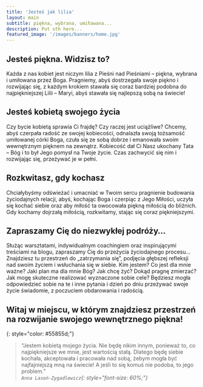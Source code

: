 ```yaml
---
title: 'Jesteś jak lilia'
layout: main
subtitle: piękna, wybrana, umiłowana...
description: Put sth here...
featured_image: '/images/banners/home.jpg'
---
```


## Jesteś piękna. Widzisz to?

Każda z nas kobiet jest niczym lilia z Pieśni nad Pieśniami – piękna, wybrana i umiłowana przez Boga. Pragniemy, abyś dostrzegała swoje piękno i rozwijając się, z każdym krokiem stawała się coraz bardziej podobna do najpiękniejszej Lilii – Maryi, abyś stawała się najlepszą sobą na świecie! 


## Jesteś kobietą swojego życia

Czy bycie kobietą sprawia Ci frajdę? Czy raczej jest uciążliwe? 
Chcemy, abyś czerpała radość ze swojej kobiecości, odnalazła swoją tożsamość umiłowanej córki Boga, czuła się ze sobą dobrze i emanowała swoim wewnętrznym pięknem na zewnątrz. 
Kobiecość dał Ci Nasz ukochany Tata – Bóg i to był Jego pomysł na Twoje życie. Czas zachwycić się nim i rozwijając się, przeżywać je w pełni.


## Rozkwitasz, gdy kochasz

Chciałybyśmy odświeżać i umacniać w Twoim sercu pragnienie budowania życiodajnych relacji, abyś, kochając Boga i czerpiąc z Jego Miłości, uczyła się kochać siebie oraz aby miłość ta owocowała piękną miłością do bliźnich. 
Gdy kochamy dojrzałą miłością, rozkwitamy, stając się coraz piękniejszymi.


## Zapraszamy Cię do niezwykłej podróży…

Służąc warsztatami, indywidualnym coachingiem oraz inspirującymi treściami na blogu, zapraszamy Cię do przeżycia życiodajnego procesu… Znajdziesz tu przestrzeń do „zatrzymania się”, podjęcia głębszej refleksji nad swoim życiem i wsłuchania się w siebie. Kim jestem? Co jest dla mnie ważne? Jaki plan ma dla mnie Bóg? Jak chcę żyć? Dokąd pragnę zmierzać? Jak mogę skuteczne realizować wyznaczone sobie cele? Będziesz mogła odpowiedzieć sobie na te i inne pytania i dzień po dniu przeżywać swoje życie świadomie, z poczuciem obdarowania i radością.


## Witaj w miejscu, w którym znajdziesz przestrzeń na rozwijanie swojego wewnętrznego piękna!
{: style="color: #55855d;"}

> “Jestem kobietą mojego życia. Nie będę nikim innym, ponieważ to, co najpiękniejsze we mnie, jest wartością stałą. Dlatego będę siebie kochała, akceptowała i pracowała nad sobą, żebym mogła być najfajniejszą mną na świecie! A jeśli to się komuś nie podoba, to jego problem.”<br>
_`Anna Lasoń-Zygadlewicz`{: style="font-size: 60%;"}_
